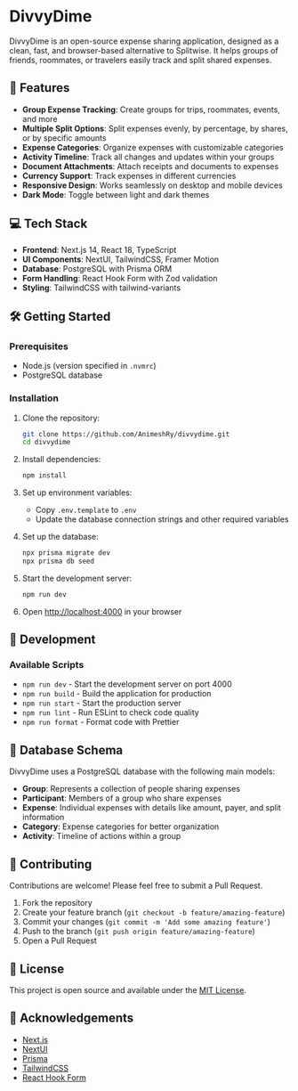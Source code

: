 # DivvyDime

DivvyDime is an open-source expense sharing application, designed as a clean, fast, and browser-based alternative to Splitwise. It helps groups of friends, roommates, or travelers easily track and split shared expenses.

## 🚀 Features

- **Group Expense Tracking**: Create groups for trips, roommates, events, and more
- **Multiple Split Options**: Split expenses evenly, by percentage, by shares, or by specific amounts
- **Expense Categories**: Organize expenses with customizable categories
- **Activity Timeline**: Track all changes and updates within your groups
- **Document Attachments**: Attach receipts and documents to expenses
- **Currency Support**: Track expenses in different currencies
- **Responsive Design**: Works seamlessly on desktop and mobile devices
- **Dark Mode**: Toggle between light and dark themes

## 💻 Tech Stack

- **Frontend**: Next.js 14, React 18, TypeScript
- **UI Components**: NextUI, TailwindCSS, Framer Motion
- **Database**: PostgreSQL with Prisma ORM
- **Form Handling**: React Hook Form with Zod validation
- **Styling**: TailwindCSS with tailwind-variants

## 🛠️ Getting Started

### Prerequisites

- Node.js (version specified in `.nvmrc`)
- PostgreSQL database

### Installation

1. Clone the repository:
   ```bash
   git clone https://github.com/AnimeshRy/divvydime.git
   cd divvydime
   ```

2. Install dependencies:
   ```bash
   npm install
   ```

3. Set up environment variables:
   - Copy `.env.template` to `.env`
   - Update the database connection strings and other required variables

4. Set up the database:
   ```bash
   npx prisma migrate dev
   npx prisma db seed
   ```

5. Start the development server:
   ```bash
   npm run dev
   ```

6. Open [http://localhost:4000](http://localhost:4000) in your browser

## 🧪 Development

### Available Scripts

- `npm run dev` - Start the development server on port 4000
- `npm run build` - Build the application for production
- `npm run start` - Start the production server
- `npm run lint` - Run ESLint to check code quality
- `npm run format` - Format code with Prettier

## 📝 Database Schema

DivvyDime uses a PostgreSQL database with the following main models:

- **Group**: Represents a collection of people sharing expenses
- **Participant**: Members of a group who share expenses
- **Expense**: Individual expenses with details like amount, payer, and split information
- **Category**: Expense categories for better organization
- **Activity**: Timeline of actions within a group

## 🤝 Contributing

Contributions are welcome! Please feel free to submit a Pull Request.

1. Fork the repository
2. Create your feature branch (`git checkout -b feature/amazing-feature`)
3. Commit your changes (`git commit -m 'Add some amazing feature'`)
4. Push to the branch (`git push origin feature/amazing-feature`)
5. Open a Pull Request

## 📄 License

This project is open source and available under the [MIT License](LICENSE).

## 🙏 Acknowledgements

- [Next.js](https://nextjs.org/)
- [NextUI](https://nextui.org/)
- [Prisma](https://www.prisma.io/)
- [TailwindCSS](https://tailwindcss.com/)
- [React Hook Form](https://react-hook-form.com/)
